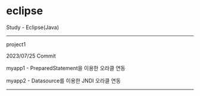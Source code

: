 # eclipse
Study - Eclipse(Java)

----------------------------------------------------------------------------------------------------------------------------------------------------

project1

2023/07/25 Commit

myapp1 - PreparedStatement을 이용한 오라클 연동

myapp2 - Datasource를 이용한 JNDI 오라클 연동

----------------------------------------------------------------------------------------------------------------------------------------------------
